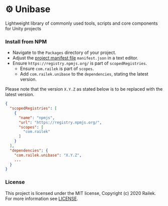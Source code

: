 # ⚙️ Unibase

Lightweight library of commonly used tools, scripts and core components for Unity projects

### Install from NPM
* Navigate to the `Packages` directory of your project.
* Adjust the [project manifest file](https://docs.unity3d.com/Manual/upm-manifestPrj.html) `manifest.json` in a text editor.
* Ensure `https://registry.npmjs.org/` is part of `scopedRegistries`.
  * Ensure `com.railek` is part of `scopes`.
  * Add `com.railek.unibase` to the `dependencies`, stating the latest version.

Please note that the version `X.Y.Z` as stated below is to be replaced with the latest version.

```json
{
  "scopedRegistries": [
    {
      "name": "npmjs",
      "url": "https://registry.npmjs.org/",
      "scopes": [
        "com.railek"
      ]
    }
  ],
  "dependencies": {
    "com.railek.unibase": "X.Y.Z",
    ...
  }
}
```

### License

This project is licensed under the MIT license, Copyright (c) 2020 Railek. For more information see [LICENSE](LICENSE).
